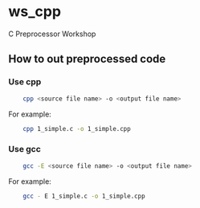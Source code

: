 # ws_cpp
C Preprocessor Workshop

## How to out preprocessed code

### Use cpp

```bash
    cpp <source file name> -o <output file name>
```

For example:

```bash
    cpp 1_simple.c -o 1_simple.cpp
```

### Use gcc

```bash
    gcc -E <source file name> -o <output file name>
```

For example:

```bash
    gcc - E 1_simple.c -o 1_simple.cpp
```
